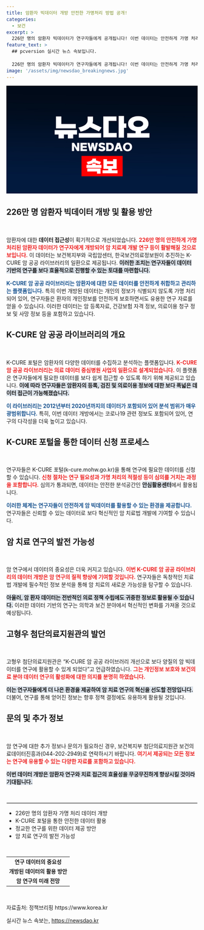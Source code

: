 ```yaml
---
title: 암환자 빅데이터 개방 안전한 가명처리 방법 공개!
categories:
  - 보건
excerpt: >
  226만 명의 암환자 빅데이터가 연구자들에게 공개됩니다! 이번 데이터는 안전하게 가명 처리되어 암 치료제 개발에 큰 기여를 할 전망. 암 연구의 새로운 전환점이 될 K-CURE 암 공공 라이브러리에 주목하세요!
feature_text: >
  ## pcversion 실시간 뉴스 속보입니다.

  226만 명의 암환자 빅데이터가 연구자들에게 공개됩니다! 이번 데이터는 안전하게 가명 처리되어 암 치료제 개발에 큰 기여를 할 전망. 암 연구의 새로운 전환점이 될 K-CURE 암 공공 라이브러리에 주목하세요!
image: '/assets/img/newsdao_breakingnews.jpg'
---
```


<p><img src="/assets/img/newsdao_breakingnews.jpg" alt="pcversion 속보" /></p>

<h2 data-ke-size="size26">226만 명 암환자 빅데이터 개방 및 활용 방안</h2>

<p data-ke-size="size16">&nbsp;</p>

<p>암환자에 대한 <b>데이터 접근성</b>이 획기적으로 개선되었습니다. <b><span style="color: #ee2323;">226만 명의 안전하게 가명 처리된 암환자 데이터가 연구자에게 개방되어 암 치료제 개발 연구 등이 활발해질 것으로 보입니다.</span></b> 이 데이터는 보건복지부와 국립암센터, 한국보건의료정보원이 추진하는 K-CURE 암 공공 라이브러리의 일환으로 제공됩니다. <b><span style="background-color: #21538527;">이러한 조치는 연구자들이 데이터 기반의 연구를 보다 효율적으로 진행할 수 있는 토대를 마련합니다.</span></b> </p>

<p><b><span style="color: #1a5490;">K-CURE 암 공공 라이브러리는 암환자에 대한 모든 데이터를 안전하게 취합하고 관리하는 플랫폼입니다.</span></b> 특히 이번 개방된 데이터는 개인의 정보가 식별되지 않도록 가명 처리되어 있어, 연구자들은 환자의 개인정보를 안전하게 보호하면서도 유용한 연구 자료를 얻을 수 있습니다. 이러한 데이터는 암 등록자료, 건강보험 자격 정보, 의료이용 청구 정보 및 사망 정보 등을 포함하고 있습니다. </p>

<h2 data-ke-size="size26">K-CURE 암 공공 라이브러리의 개요</h2>

<p data-ke-size="size16">&nbsp;</p>

<p>K-CURE 포털은 암환자의 다양한 데이터를 수집하고 분석하는 플랫폼입니다. <b><span style="color: #ee2323;">K-CURE 암 공공 라이브러리는 의료 데이터 중심병원 사업의 일환으로 설계되었습니다.</span></b> 이 플랫폼은 연구자들에게 필요한 데이터를 보다 쉽게 접근할 수 있도록 하기 위해 제공되고 있습니다. <b><span style="background-color: #21538527;">이에 따라 연구자들은 암환자의 등록, 검진 및 의료이용 정보에 대한 보다 폭넓은 데이터 접근이 가능해졌습니다.</span></b></p>

<p><b><span style="color: #1a5490;">이 라이브러리는 2012년부터 2020년까지의 데이터가 포함되어 있어 분석 범위가 매우 광범위합니다.</span></b> 특히, 이번 데이터 개방에서는 코로나19 관련 정보도 포함되어 있어, 연구의 다각성을 더욱 높이고 있습니다.</p>

<h2 data-ke-size="size26">K-CURE 포털을 통한 데이터 신청 프로세스</h2>

<p data-ke-size="size16">&nbsp;</p>

<p>연구자들은 K-CURE 포털(k-cure.mohw.go.kr)을 통해 연구에 필요한 데이터를 신청할 수 있습니다. <b><span style="color: #ee2323;">신청 절차는 연구 필요성과 가명 처리의 적절성 등이 심의를 거치는 과정을 포함합니다.</span></b> 심의가 통과되면, 데이터는 안전한 분석공간인 <b><span style="background-color: #21538527;">안심활용센터</span></b>에서 활용됩니다. </p>

<p><b><span style="color: #1a5490;">이러한 체계는 연구자들이 안전하게 암 빅데이터를 활용할 수 있는 환경을 제공합니다.</span></b> 연구자들은 신뢰할 수 있는 데이터로 보다 혁신적인 암 치료법 개발에 기여할 수 있습니다.</p>

<h2 data-ke-size="size26">암 치료 연구의 발전 가능성</h2>

<p data-ke-size="size16">&nbsp;</p>

<p>암 연구에서 데이터의 중요성은 더욱 커지고 있습니다. <b><span style="color: #ee2323;">이번 K-CURE 암 공공 라이브러리의 데이터 개방은 암 연구의 질적 향상에 기여할 것입니다.</span></b> 연구자들은 독창적인 치료법 개발에 필수적인 정보 분석을 통해 암 치료의 새로운 가능성을 탐구할 수 있습니다. </p>

<p><b><span style="background-color: #21538527;">아울러, 암 환자 데이터는 전반적인 의료 정책 수립에도 귀중한 정보로 활용될 수 있습니다.</span></b> 이러한 데이터 기반의 연구는 의학과 보건 분야에서 혁신적인 변화를 가져올 것으로 예상됩니다.</p>

<h2 data-ke-size="size26">고형우 첨단의료지원관의 발언</h2>

<p data-ke-size="size16">&nbsp;</p>

<p>고형우 첨단의료지원관은 “K-CURE 암 공공 라이브러리 개선으로 보다 양질의 암 빅데이터를 연구에 활용할 수 있게 되었다”고 언급하였습니다. <b><span style="color: #ee2323;">그는 개인정보 보호와 보건의료 분야 데이터 연구의 활성화에 대한 의지를 분명히 하였습니다.</span></b> </p>

<p><b><span style="background-color: #21538527;">이는 연구자들에게 더 나은 환경을 제공하여 암 치료 연구의 혁신을 선도할 전망입니다.</span></b> 더불어, 연구를 통해 얻어진 정보는 향후 정책 결정에도 유용하게 활용될 것입니다.</p>

<h2 data-ke-size="size26">문의 및 추가 정보</h2>

<p data-ke-size="size16">&nbsp;</p>

<p>암 연구에 대한 추가 정보나 문의가 필요하신 경우, 보건복지부 첨단의료지원관 보건의료데이터진흥과(044-202-2949)로 연락하시기 바랍니다. <b><span style="color: #ee2323;">여기서 제공되는 모든 정보는 연구에 유용할 수 있는 다양한 자료를 포함하고 있습니다.</span></b> </p>

<p><b><span style="background-color: #21538527;">이번 데이터 개방은 암환자 연구와 치료 접근의 효율성을 무궁무진하게 향상시킬 것이라 기대됩니다.</span></b> </p>

<p data-ke-size="size16">&nbsp;</p>

<hr style="border: 1px solid #ddd;">

<ul>
    <li>226만 명의 암환자 가명 처리 데이터 개방</li>
    <li>K-CURE 포털을 통한 안전한 데이터 활용</li>
    <li>정교한 연구를 위한 데이터 제공 방안</li>
    <li>암 치료 연구의 발전 가능성</li>
</ul>

<p data-ke-size="size16">&nbsp;</p>

<table>
    <tr>
        <td style="text-align: center; height: 17px;"><b>연구 데이터의 중요성</b></td>
    </tr>
    <tr>
        <td style="text-align: center; height: 17px;"><b>개방된 데이터의 활용 방안</b></td>
    </tr>
    <tr>
        <td style="text-align: center; height: 17px;"><b>암 연구의 미래 전망</b></td>
    </tr>
</table>

<p data-ke-size="size16">&nbsp;</p>

<p>자료출처: 정책브리핑 https://www.korea.kr</p>
실시간 뉴스 속보는, <a href="https://newsdao.kr" rel="dofollow">https://newsdao.kr</a>


